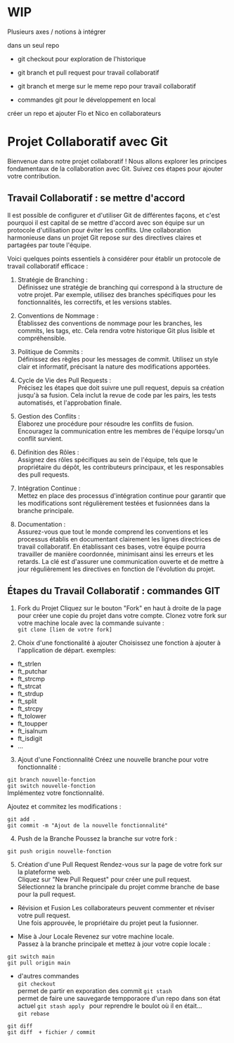# WIP

Plusieurs axes / notions à intégrer

dans un seul repo

- git checkout pour exploration de l'historique

- git branch et pull request pour travail collaboratif

- git branch et merge sur le meme repo pour travail collaboratif

- commandes git pour le développement en local

créer un repo et ajouter Flo et Nico en collaborateurs

# Projet Collaboratif avec Git
Bienvenue dans notre projet collaboratif ! Nous allons explorer les principes fondamentaux de la collaboration avec Git. Suivez ces étapes pour ajouter votre contribution.

## Travail Collaboratif : se mettre d'accord
Il est possible de configurer et d'utiliser Git de différentes façons, et c'est pourquoi il est capital de se mettre d'accord avec son équipe sur un protocole d'utilisation pour éviter les conflits. Une collaboration harmonieuse dans un projet Git repose sur des directives claires et partagées par toute l'équipe.  

Voici quelques points essentiels à considérer pour établir un protocole de travail collaboratif efficace :   

1. Stratégie de Branching :  
Définissez une stratégie de branching qui correspond à la structure de votre projet. Par exemple, utilisez des branches spécifiques pour les fonctionnalités, les correctifs, et les versions stables.  

2. Conventions de Nommage :  
Établissez des conventions de nommage pour les branches, les commits, les tags, etc. Cela rendra votre historique Git plus lisible et compréhensible.

3. Politique de Commits :  
Définissez des règles pour les messages de commit. Utilisez un style clair et informatif, précisant la nature des modifications apportées.  

4. Cycle de Vie des Pull Requests :  
Précisez les étapes que doit suivre une pull request, depuis sa création jusqu'à sa fusion. Cela inclut la revue de code par les pairs, les tests automatisés, et l'approbation finale.  

5. Gestion des Conflits :  
Élaborez une procédure pour résoudre les conflits de fusion. Encouragez la communication entre les membres de l'équipe lorsqu'un conflit survient.  

6. Définition des Rôles :  
Assignez des rôles spécifiques au sein de l'équipe, tels que le propriétaire du dépôt, les contributeurs principaux, et les responsables des pull requests.  

7. Intégration Continue :  
Mettez en place des processus d'intégration continue pour garantir que les modifications sont régulièrement testées et fusionnées dans la branche principale.  

8. Documentation :  
Assurez-vous que tout le monde comprend les conventions et les processus établis en documentant clairement les lignes directrices de travail collaboratif.
En établissant ces bases, votre équipe pourra travailler de manière coordonnée, minimisant ainsi les erreurs et les retards. La clé est d'assurer une communication ouverte et de mettre à jour régulièrement les directives en fonction de l'évolution du projet.  

## Étapes du Travail Collaboratif : commandes GIT
1. Fork du Projet
Cliquez sur le bouton "Fork" en haut à droite de la page pour créer une copie du projet dans votre compte.
Clonez votre fork sur votre machine locale avec la commande suivante :  
`git clone [lien de votre fork]`

2. Choix d'une fonctionalité à ajouter
Choisissez une fonction à ajouter à l'application de départ.
exemples:
- ft_strlen
- ft_putchar
- ft_strcmp
- ft_strcat
- ft_strdup
- ft_split
- ft_strcpy
- ft_tolower
- ft_toupper
- ft_isalnum
- ft_isdigit
- ...

3. Ajout d'une Fonctionnalité
Créez une nouvelle branche pour votre fonctionnalité :  

`git branch nouvelle-fonction`  
`git switch nouvelle-fonction`  
Implémentez votre fonctionnalité.  

Ajoutez et commitez les modifications :

`git add .`  
`git commit -m "Ajout de la nouvelle fonctionnalité"  `

4. Push de la Branche
Poussez la branche sur votre fork :  

`git push origin nouvelle-fonction  `

5. Création d'une Pull Request
Rendez-vous sur la page de votre fork sur la plateforme web.  
Cliquez sur "New Pull Request" pour créer une pull request.  
Sélectionnez la branche principale du projet comme branche de base pour la pull request.  

* Révision et Fusion
Les collaborateurs peuvent commenter et réviser votre pull request.  
Une fois approuvée, le propriétaire du projet peut la fusionner.  

* Mise à Jour Locale
Revenez sur votre machine locale.  
Passez à la branche principale et mettez à jour votre copie locale :  

`git switch main  `  
`git pull origin main  `

* d'autres commandes  
`git checkout  `  
permet de partir en exporation des commit 
`git stash  `  
permet de faire une sauvegarde tempporaore d'un repo dans son état actuel
`git stash apply ` 
pour reprendre le boulot où il en était...   
`git rebase  `  

`git diff  `  
`git diff  + fichier / commit`  
